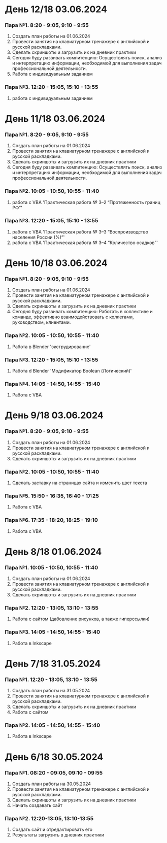 # День 12/18 03.06.2024

### Пара №1. 8:20 - 9:05, 9:10 - 9:55
1.  Создать план работы на 01.06.2024
2.	Провести занятия на клавиатурном тренажере с английской и русской раскладками.
3.	Сделать скриншоты и загрузить их на дневник практики
4.  Сегодня буду развивать компитенцию: Осуществлять поиск, анализ и интерпретацию информации, необходимой для выполнения задач профессиональной деятельности.
5.  Работа с индивидуальным заданием 

### Пара №3. 12:20 - 15:05, 15:10 - 13:55
1. 	работа с индивидуальным заданием 

# День 11/18 03.06.2024

### Пара №1. 8:20 - 9:05, 9:10 - 9:55
1.  Создать план работы на 01.06.2024
2.	Провести занятия на клавиатурном тренажере с английской и русской раскладками.
3.	Сделать скриншоты и загрузить их на дневник практики
4.  Сегодня буду развивать компитенцию: Осуществлять поиск, анализ и интерпретацию информации, необходимой для выполнения задач профессиональной деятельности.
### Пара №2. 10:05 - 10:50, 10:55 - 11:40
1.  работа с VBA 'Практическая работа № 3–2 “Протяженность границ РФ”'

### Пара №3. 12:20 - 15:05, 15:10 - 13:55
1. 	работа с VBA 'Практическая работа № 3–3 “Воспроизводство населения России (%)”'
2.  работа с VBA 'Практическая работа № 3–4 “Количество осадков”'

# День 10/18 03.06.2024

### Пара №1. 8:20 - 9:05, 9:10 - 9:55
1.  Создать план работы на 01.06.2024
2.	Провести занятия на клавиатурном тренажере с английской и русской раскладками.
3.	Сделать скриншоты и загрузить их на дневник практики
4.  Сегодня буду развивать компитенцию: Работать в коллективе и команде, эффективно взаимодействовать с коллегами, руководством, клиентами.  

### Пара №2. 10:05 - 10:50, 10:55 - 11:40
1.  Работа в Blender  'экструдирование'

### Пара №3. 12:20 - 15:05, 15:10 - 13:55
1.  Работа d Blender  'Модификатор Boolean (Логический)' 

### Пара №4. 14:05 - 14:50, 14:55 - 15:40
1.  Работа с VBA

# День 9/18 03.06.2024

### Пара №1. 8:20 - 9:05, 9:10 - 9:55
1.  Создать план работы на 01.06.2024
2.	Провести занятия на клавиатурном тренажере с английской и русской раскладками.
3.	Сделать скриншоты и загрузить их на дневник практики  

### Пара №2. 10:05 - 10:50, 10:55 - 11:40
1.	Сделать заставку на страницах сайта и изменить цвет текста

### Пара №5. 15:50 - 16:35, 16:40 - 17:25
1.  Работа с VBA

### Пара №6. 17:35 - 18:20, 18:25 - 19:10
1.  Работа с VBA

# День 8/18 01.06.2024

### Пара №1. 10:05 - 10:50, 10:55 - 11:40
1.	Создать план работы на 01.06.2024
2.	Провести занятия на клавиатурном тренажере с английской и русской раскладками.
3.	Сделать скриншоты и загрузить их на дневник практики  

### Пара №2. 12:20 - 13:05, 13:10 - 13:55
1.  Работа с сайтом (дабовление рисунков, а также гиперссылки)

### Пара №3. 14:05 - 14:50, 14:55 - 15:40
1.	Работа в Inkscape

# День 7/18 31.05.2024

### Пара №1. 12:20 - 13:05, 13:10 - 13:55
1.	Создать план работы на 31.05.2024
2.	Провести занятия на клавиатурном тренажере с английской и русской раскладками.
3.	Сделать скриншоты и загрузить их на дневник практики  
4.  Работа с сайтом 

### Пара №2. 14:05 - 14:50, 14:55 - 15:40
1.	Работа в Inkscape
   
# День 6/18 30.05.2024

### Пара №1. 08:20 - 09:05, 09:10 - 09:55
1.	Создать план работы на 30.05.2024
2.	Провести занятия на клавиатурном тренажере с английской и русской раскладками.
3.	Сделать скриншоты и загрузить их на дневник практики  
4.	Начать создавать сайт

### Пара №2. 12:20-13:05, 13:10-13:55
1.	Создать сайт и отредактировать его
2.	Результаты загрузить в дневник практики